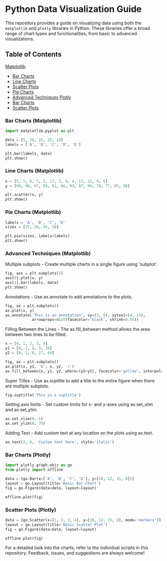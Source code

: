 # Python Data Visualization Guide

This repository provides a guide on visualizing data using both the `matplotlib` and `plotly` libraries in Python. These libraries offer a broad range of chart types and functionalities, from basic to advanced visualizations.

## Table of Contents

[Matplotlib](#matplotlib)
  - [Bar Charts](#bar-charts-matplotlib)
  - [Line Charts](#line-charts)
  - [Scatter Plots](#scatter-plots-matplotlib)
  - [Pie Charts](#pie-charts)
  - [Advanced Techniques](#advanced-techniques)
[Plotly](#plotly)
  - [Bar Charts](#bar-charts-plotly)
  - [Scatter Plots](#scatter-plots-plotly)


### Bar Charts (Matplotlib)


```python
import matplotlib.pyplot as plt

data = [5, 20, 15, 25, 10]
labels = ['A', 'B', 'C', 'D', 'E']

plt.bar(labels, data)
plt.show()
```

### Line Charts (Matplotlib)

```python
x = [5, 7, 8, 7, 2, 17, 2, 9, 4, 11, 12, 9, 6]
y = [99, 86, 87, 88, 81, 86, 93, 87, 94, 78, 77, 85, 86]

plt.scatter(x, y)
plt.show()
```

### Pie Charts (Matplotlib)

```python
labels = 'A', 'B', 'C', 'D'
sizes = [15, 30, 45, 10]

plt.pie(sizes, labels=labels)
plt.show()
```

### Advanced Techniques (Matplotlib)

Multiple subplots - Create multiple charts in a single figure using 'subplot'.

```python
fig, axs = plt.subplots(2)
axs[0].plot(x, y)
axs[1].bar(labels, data)
plt.show()
```

Annotations - Use ax.annotate to add annotations to the plots.

```python
fig, ax = plt.subplots()
ax.plot(x, y)
ax.annotate('This is an annotation', xy=(3, 9), xytext=(4, 15),
            arrowprops=dict(facecolor='black', shrink=0.05))
```

Filling Between the Lines - The ax.fill_between method allows the area between two lines to be filled.

```python
x = [0, 1, 2, 3, 4]
y1 = [0, 1, 4, 9, 16]
y2 = [0, 1, 8, 27, 64]

fig, ax = plt.subplots()
ax.plot(x, y1, 'b', x, y2, 'r')
ax.fill_between(x, y1, y2, where=(y2>y1), facecolor='yellow', interpolate=True)
```

Super Titles - Use ax.suptitle to add a title to the entire figure when there are multiple subplots.

```python
fig.suptitle('This is a suptitle')
```

Setting axis limits - Set custom limits for x- and y-axes using ax.set_xlim and ax.set_ylim.

```python
ax.set_xlim(0, 6)
ax.set_ylim(0, 70)

```

Adding Text - Add custom text at any location on the plots using ax.text.

```python
ax.text(2, 6, 'Custom text here', style='italic')
```

### Bar Charts (Plotly)

```python
import plotly.graph_objs as go
from plotly import offline

data = [go.Bar(x=['A', 'B', 'C', 'D'], y=[10, 12, 15, 8])]
layout = go.Layout(title='Basic Bar Chart')
fig = go.Figure(data=data, layout=layout)

offline.plot(fig)
```

### Scatter Plots (Plotly)

```python
data = [go.Scatter(x=[1, 2, 3, 4], y=[10, 12, 15, 8], mode='markers')]
layout = go.Layout(title='Basic Scatter Plot')
fig = go.Figure(data=data, layout=layout)

offline.plot(fig)
```

For a detailed look into the charts, refer to the individual scripts in this repository. Feedback, issues, and suggestions are always welcome!
















